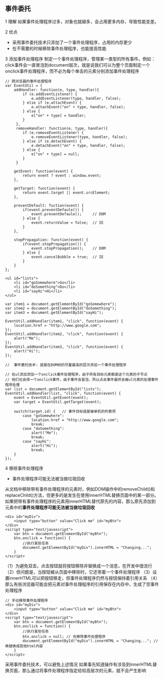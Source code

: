 ## 事件委托

1 理解
如果事件处理程序过多，对象也就越多，会占用更多内存，导致性能变差。

2 优点

* 采用事件委托技术只添加了一个事件处理程序，占用的内存更少
* 在不需要的时候移除事件处理程序，也能提高性能


3 添加事件处理程序
制定一个事件处理程序，管理某一类型的所有事件。例如：click事件会一直冒泡到document层次，就是说我们可以为整个页面制定一个onclick事件处理程序，而不必为每个单击的元素分别添加事件处理程序

```
// 跨浏览器的事件处理程序
var EventUtil = {  
    addHandler: function(e, type, handler){
        if (e.addEventListener) {
            e.addEventListener(type, handler, false);
        } else if (e.attachEvent) {
            e.attachEvent("on" + type, handler, false);
        } else {
            e["on" + type] = handler;
        }
     },
     removeHandler: function(e, type, handler){
        if (e.removeEventListener) {
            e.removeEventListener(type, handler, false);
        } else if (e.detachEvent) {
            e.detachEvent("on" + type, handler, false);
        } else {
            e["on" + type] = null;
        }
     }

    getEvent: function(event) {
        return event ? event : window.event;
    },
    
    getTarget: function(event) {
        return event.target || event.srcElement;
    },

    preventDefault: fuction(event) {
        if(event.preventDefaule()) {
            event.preventDefaule();     // DOM
        } else {
            event.returnValue = false;  // IE
        }
    },

    stopPropagation: function(event) {
        if(event.stopPropagation()) {
            event.stopPropagation();    // DOM
        } else {
            event.cancelBubble = true;  // IE
        }
    }
};

```

```
<ul id="lists">
    <li id="goSomewhere">Go</li>
    <li id="doSomething">Do</li> 
    <li id="sayHi">Hi</li>
</ul>

var item1 = document.getElementById("goSomewhere");
var item2 = document.getElementById("doSomething");
var item3 = document.getElementById("sayHi");

EventUtil.addHandler(item1, "click", function(event) {
    location.href = "http://www.google.com";
});
EventUtil.addHandler(item2, "click", function(event) {
    alert("Me");
});
EventUtil.addHandler(item3, "click", function(event) {
    alert("Hi");
});

//  事件委托技术: 就是在DOM树的尽量最高的层次添加一个事件处理程序

// 在ul添加添加一个onclick事件处理程序，由于所有目标元素都是这个元素的子节点
// 他们也会得一个onclick事件，由于事件会冒泡，所以点击事件最终会被ul元素的处理事件程序处理
var list = document.getElementById("lists");
EventUtil.addHandler(list, "click", function(event) {
    event = EventUtil.getEvent(event);
    var target = EventUtil.getTarget(event);

    switch(target.id) {   // 事件目标就是被单机的列表项
        case "goSomewhere":
            location.href = "http://www.google.com";
            break;
        case "doSomething":
            alert("Me");
            break;
        case "sayHi":
            alert("Hi");
            break;
    }
});
```

4 移除事件处理程序

* 事件处理程序可能无法被当做垃圾回收

从文档中移除带有事件处理程序的元素时，例如DOM操作中的removeChild()和replaceChild()方法，但更多的是发生在使用innerHTML替换页面中的某一部分。如果把带有事件处理程序的元素用innerHTML替代原先的内容，那么原先添加到元素中的**事件处理程序可能无法被当做垃圾回收**

```
<div id="myDiv">
    <input type="button" value="Click me" id="myBtn">
</div>
<script type="text/javascript">
    var btn = document.getElementById("myBtn");
    btn.onclick = function() {
        //执行某些任务
        document.getElementById("myDiv").innerHTML = "Changing...";
    }
</script>
```

（1）为避免双击，点击按钮就将按钮移除并替换成一个消息，在开发中很流行
（2）但问题是，当按钮被从页面中移除时，它还带着一个事件处理程序
（3）设置innerHTML可以把按钮移走，但事件处理程序仍然与按钮保持着引用关系
（4）那么有些浏览器可能会把元素对事件处理程序的引用保存在内存中，生成了空事件处理程序

```
// 手动移除事件处理程序
<div id="myDiv">
    <input type="button" value="Click me" id="myBtn">
</div>
<script type="text/javascript">
    var btn = document.getElementById("myBtn");
    btn.onclick = function() {
        //执行某些任务
        btn.onclick = null; // 先移除事件处理程序
        document.getElementById("myDiv").innerHTML = "Changing..."; // 再替换成其他html内容
    }
</script>
```
采用事件委托技术，可以避免上述情况
如果事先知道操作有涉及到innerHTML替换页面，那么通过将事件处理程序指定给较高层次的元素，就不会产生影响



